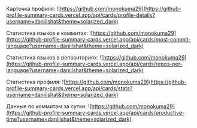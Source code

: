 Карточка профиля: 
![https://github.com/monokuma29](https://github-profile-summary-cards.vercel.app/api/cards/profile-details?username=daniilshat&theme=solarized_dark)

Статистика языков в коммитах:
![https://github.com/monokuma29](https://github-profile-summary-cards.vercel.app/api/cards/most-commit-language?username=daniilshat&theme=solarized_dark)

Статистика языков в репозиториях:
![https://github.com/monokuma29](https://github-profile-summary-cards.vercel.app/api/cards/repos-per-language?username=daniilshat&theme=solarized_dark)

Статистика профиля:
![https://github.com/monokuma29](https://github-profile-summary-cards.vercel.app/api/cards/stats?username=daniilshat&theme=solarized_dark)

Данные по коммитам за сутки:
![https://github.com/monokuma29](https://github-profile-summary-cards.vercel.app/api/cards/productive-time?username=daniilshat&theme=solarized_dark)
